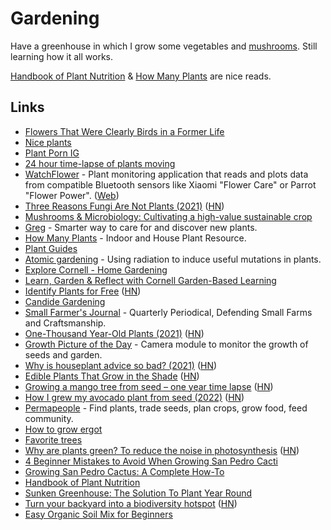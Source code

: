 # Gardening

Have a greenhouse in which I grow some vegetables and [mushrooms](mushrooms.md). Still learning how it all works.

[Handbook of Plant Nutrition](http://libgen.rs/book/index.php?md5=0DE03F3742244A0FCFFD21A3C33FE812) & [How Many Plants](https://howmanyplants.com/) are nice reads.

## Links

- [Flowers That Were Clearly Birds in a Former Life](https://twitter.com/ferrisjabr/status/1291455210989080581)
- [Nice plants](https://twitter.com/TatianaTMac/status/1294676675305730053)
- [Plant Porn IG](https://www.instagram.com/plantpor.n/)
- [24 hour time-lapse of plants moving](https://twitter.com/pIantporn/status/1327641462159384577)
- [WatchFlower](https://github.com/emericg/WatchFlower) - Plant monitoring application that reads and plots data from compatible Bluetooth sensors like Xiaomi "Flower Care" or Parrot "Flower Power". ([Web](https://emeric.io/WatchFlower/))
- [Three Reasons Fungi Are Not Plants (2021)](https://asm.org/Articles/2021/January/Three-Reasons-Fungi-Are-Not-Plants) ([HN](https://news.ycombinator.com/item?id=25824799))
- [Mushrooms & Microbiology: Cultivating a high-value sustainable crop](https://experience.kennesaw.edu/mushroomsandmicrobiology)
- [Greg](https://greg.app/) - Smarter way to care for and discover new plants.
- [How Many Plants](https://howmanyplants.com/) - Indoor and House Plant Resource.
- [Plant Guides](https://howmanyplants.com/plant-guides)
- [Atomic gardening](https://en.wikipedia.org/wiki/Atomic_gardening) - Using radiation to induce useful mutations in plants.
- [Explore Cornell - Home Gardening](http://www.gardening.cornell.edu/homegardening/)
- [Learn, Garden & Reflect with Cornell Garden-Based Learning](https://gardening.cals.cornell.edu/)
- [Identify Plants for Free](https://candidegardening.com/GB/identify-plants) ([HN](https://news.ycombinator.com/item?id=27970539))
- [Candide Gardening](https://candidegardening.com/GB)
- [Small Farmer's Journal](https://smallfarmersjournal.com/) - Quarterly Periodical, Defending Small Farms and Craftsmanship.
- [One-Thousand Year-Old Plants (2021)](https://www.nytimes.com/2021/07/31/science/plant-leaves-welwitschia.html) ([HN](https://news.ycombinator.com/item?id=28019843))
- [Growth Picture of the Day](https://github.com/kaiokot/gpod) - Camera module to monitor the growth of seeds and garden.
- [Why is houseplant advice so bad? (2021)](https://dirtwise.substack.com/p/why-is-houseplant-advice-so-bad) ([HN](https://news.ycombinator.com/item?id=29043632))
- [Edible Plants That Grow in the Shade](https://www.onegreenplanet.org/lifestyle/10-edible-plants-that-grow-in-the-shade/) ([HN](https://news.ycombinator.com/item?id=29852943))
- [Growing a mango tree from seed – one year time lapse](https://www.youtube.com/watch?v=jh_ukt8g53c) ([HN](https://news.ycombinator.com/item?id=30312694))
- [How I grew my avocado plant from seed (2022)](https://permapeople.org/blog/2022/03/16/grow-avocado-from-seed.html) ([HN](https://news.ycombinator.com/item?id=30704388))
- [Permapeople](https://permapeople.org/) - Find plants, trade seeds, plan crops, grow food, feed community.
- [How to grow ergot](https://www.youtube.com/watch?v=BrKfF-G_Cug)
- [Favorite trees](https://twitter.com/Tjdriii/status/1528788277511213057)
- [Why are plants green? To reduce the noise in photosynthesis](https://worldsensorium.com/why-are-plants-green/) ([HN](https://news.ycombinator.com/item?id=33049277))
- [4 Beginner Mistakes to Avoid When Growing San Pedro Cacti](https://www.youtube.com/watch?v=lhuMsL8m5zE)
- [Growing San Pedro Cactus: A Complete How-To](https://thethirdwave.co/growing-san-pedro-cactus/)
- [Handbook of Plant Nutrition](http://libgen.rs/book/index.php?md5=0DE03F3742244A0FCFFD21A3C33FE812)
- [Sunken Greenhouse: The Solution To Plant Year Round](https://thetinylife.com/sunken-greenhouse/)
- [Turn your backyard into a biodiversity hotspot](https://www.wired.com/story/you-can-turn-your-backyard-into-a-biodiversity-hotspot/) ([HN](https://news.ycombinator.com/item?id=34956067))
- [Easy Organic Soil Mix for Beginners](https://forum.grasscity.com/threads/easy-organic-soil-mix-for-beginners.1116550/)

